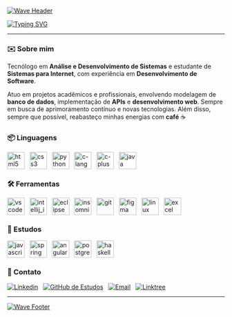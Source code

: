 [![Wave Header](https://capsule-render.vercel.app/api?type=waving&height=80&color=0e90ed&section=header)](https://linktr.ee/cesar_borba)

[![Typing SVG](https://readme-typing-svg.herokuapp.com?font=Fira+Code&size=38&pause=1000&color=0e90ed&center=true&vCenter=true&width=1000&height=44&lines=Seja+bem+vindo!%F0%9F%91%8B;Sou+o+C%C3%A9sar+Borba!%F0%9F%98%81;Desenvolvedor+Web+%F0%9F%92%BB)](https://linktr.ee/cesar_borba)

<hr>

### ✉️ Sobre mim

<p>
Tecnólogo em <strong>Análise e Desenvolvimento de Sistemas</strong> e estudante de <strong>Sistemas para Internet</strong>, com experiência em <strong>Desenvolvimento de Software</strong>.
</p>
Atuo em projetos acadêmicos e profissionais, envolvendo modelagem de <strong>banco de dados</strong>, implementação de <strong>APIs</strong> e <strong>desenvolvimento web</strong>. Sempre em busca de aprimoramento contínuo e novas tecnologias. Além disso, sempre que possível, reabasteço minhas energias com <strong>café</strong> ☕
</p>

### 📦 Linguagens

[<img src="https://skillicons.dev/icons?i=html" height="40" align="center" alt="html5" title="HTML 5">](https://www.w3schools.com/html/default.asp)
&nbsp;
[<img src="https://skillicons.dev/icons?i=css" height="40" align="center" alt="css3" title="CSS 3">](https://www.w3schools.com/css/default.asp)
&nbsp;
[<img src="https://skillicons.dev/icons?i=python" height="40" align="center" alt="python" title="Python">](https://www.python.org/doc/)
&nbsp;
[<img src="https://skillicons.dev/icons?i=c" height="40" align="center" alt="c-lang" title="C Lang">](https://en.cppreference.com/w/c)
&nbsp;
[<img src="https://skillicons.dev/icons?i=cpp" height="40" align="center" alt="c-plusplus" title="C Plus Plus">](https://cplusplus.com/reference/)
&nbsp;
[<img src="https://skillicons.dev/icons?i=java" height="40" align="center" alt="java" title="Java">](https://www.java.com/pt-BR/)


### 🛠️ Ferramentas

[<img align="center" height="40" width="auto" src="https://skillicons.dev/icons?i=vscode&theme=light" alt="vs code" title="Visual Studio Code">](https://code.visualstudio.com/)
&nbsp;
[<img align="center" height="40" width="auto" src="https://upload.wikimedia.org/wikipedia/commons/thumb/9/9c/IntelliJ_IDEA_Icon.svg/512px-IntelliJ_IDEA_Icon.svg.png" alt="intellij_idea" title="IntelliJ IDEA">](https://www.jetbrains.com/pt-br/idea/)
&nbsp;
[<img src="https://skillicons.dev/icons?i=eclipse&theme=dark" height="40" align="center" alt="eclipse" title="Eclipse">](https://eclipseide.org/)
&nbsp;
[<img align="center" height="40" width="auto" src="https://cdn.jsdelivr.net/gh/devicons/devicon@latest/icons/insomnia/insomnia-original.svg" alt="insomnia" title="Insomnia">](https://insomnia.rest/)
&nbsp;
[<img align="center" height="40" width="auto" src="https://skillicons.dev/icons?i=git" alt="git" title="Git">](https://git-scm.com/)
&nbsp;
[<img align="center" height="40" width="auto" src="https://skillicons.dev/icons?i=figma" alt="figma" title="Figma">](https://www.figma.com/)
&nbsp;
[<img src="https://skillicons.dev/icons?i=linux&theme=light" height="40" align="center" alt="linux" title="Linux">](https://www.kernel.org/)
&nbsp;
[<img align="center" src="https://upload.wikimedia.org/wikipedia/commons/thumb/3/34/Microsoft_Office_Excel_%282019%E2%80%93present%29.svg/640px-Microsoft_Office_Excel_%282019%E2%80%93present%29.svg.png" height="40" align="center" alt="excel" title="Excel">](https://support.microsoft.com/en-us/excel)

### 📖 Estudos

[<img src="https://skillicons.dev/icons?i=javascript" height="40" align="center" alt="javascript" title="JavaScript">](https://developer.mozilla.org/pt-BR/docs/Web/JavaScript)
&nbsp;
[<img align="center" height="40" width="auto" src="https://skillicons.dev/icons?i=spring" alt="spring" title="Spring">](https://spring.io/)
&nbsp;
[<img align="center" height="40" width="auto" src="https://skillicons.dev/icons?i=angular&theme=light" alt="angular" title="Angular">](https://angular.dev/)
&nbsp;
[<img align="center" height="40" width="auto" src="https://skillicons.dev/icons?i=postgres" alt="postgres" title="Postgres">](https://www.postgresql.org/)
&nbsp;
[<img align="center" height="40" width="auto" src="https://skillicons.dev/icons?i=haskell&theme=light" alt="haskell" title="Haskell">](https://www.haskell.org/)

### 💼 Contato

[![Linkedin](https://img.shields.io/badge/linkedin-0A66C2?style=for-the-badge)](https://linkedin.com/in/cesar-borba)
&nbsp;
[![GitHub de Estudos](https://img.shields.io/badge/github%20de%20estudos-%23121011.svg?style=for-the-badge&logo=github&logoColor=white)](https://github.com/borbas5)
&nbsp;
[![Email](https://img.shields.io/badge/Email-1637db?style=for-the-badge)](mailto:cesarmsborba@gmail.com)
&nbsp;
[![Linktree](https://img.shields.io/badge/LINKTREE-%23000000.svg?style=for-the-badge&logo=linktree&logoColor=green)](https://linktr.ee/cesar_borba)

<hr>

[![Wave Footer](https://capsule-render.vercel.app/api?type=waving&height=80&color=0e90ed&section=footer)](https://linktr.ee/cesar_borba)